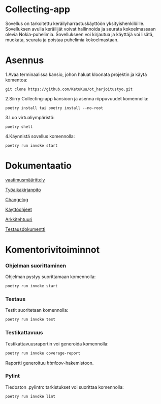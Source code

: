 # Collecting-app

Sovellus on tarkoitettu keräilyharrastuskäyttöön yksityishenkilöille. 
Sovelluksen avulla keräilijät voivat hallinnoida ja seurata kokoelmassaan olevia Nokia-puhelimia. 
Sovellukseen voi kirjautua ja käyttäjä voi lisätä, muokata, seurata ja poistaa puhelimia kokoelmastaan.


# Asennus

1.Avaa terminaalissa kansio, johon haluat kloonata projektin ja käytä komentoa:

```git clone https://github.com/KetuKuu/ot_harjoitustyo.git```

2.Siirry Collecting-app kansioon ja asenna riippuvuudet komennolla:

```poetry install tai poetry install --no-root ```

3.Luo virtualiympäristö:

```poetry shell```

4.Käynnistä sovellus komennolla:

```poetry run invoke start```


# Dokumentaatio
[vaatimusmäärittely](Collecting-app/Dokumentaatio/vaatimusmaarittely.md)

[Työaikakirjanpito](Collecting-app/Dokumentaatio/tuntikirjanpito.md)

[Changelog](Collecting-app/Dokumentaatio/changelog.md)

[Käyttöohjeet](Collecting-app/Dokumentaatio/kayttoohje.md)

[Arkkitehtuuri](Collecting-app/Dokumentaatio/arkkitehtuuri.md)

[Testausdokumentti](Collecting-app/Dokumentaatio/testaus.md)


# Komentorivitoiminnot


### Ohjelman suorittaminen

Ohjelman pystyy suorittamaan komennolla:

```bash
poetry run invoke start
```

### Testaus

Testit suoritetaan komennolla:

```bash
poetry run invoke test
```

### Testikattavuus

Testikattavuusraportin voi generoida komennolla:

```bash
poetry run invoke coverage-report
```

Raportti generoituu _htmlcov_-hakemistoon.

### Pylint

Tiedoston .pylintrc tarkistukset voi suorittaa komennolla:

```bash
poetry run invoke lint
```

